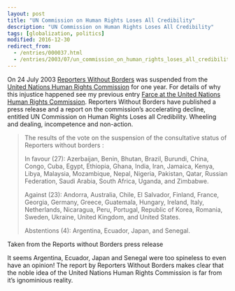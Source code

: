 ```yaml
---
layout: post
title: "UN Commission on Human Rights Loses All Credibility"
description: "UN Commission on Human Rights Loses All Credibility"
tags: [globalization, politics]
modified: 2016-12-30
redirect_from: 
  - /entries/000037.html
  - /entries/2003/07/un_commission_on_human_rights_loses_all_credibility.html
---
```

On 24 July 2003 [Reporters Without Borders](https://rsf.org/en) was suspended from the [United Nations Human Rights Commission](http://www.ohchr.org/EN/HRBodies/CHR/Pages/CommissionOnHumanRights.aspx) for one year. For details of why this injustice happened see my previous entry [Farce at the United Nations Human Rights Commission](/2003/06/farce-at-the-united-nations-human-rights-commission/). Reporters Without Borders have published a press release and a report on the commission’s accelerating decline, entitled UN Commission on Human Rights Loses all Credibility. Wheeling and dealing, incompetence and non-action.

> The results of the vote on the suspension of the consultative status of Reporters without borders :
> 
> In favour (27): Azerbaijan, Benin, Bhutan, Brazil, Burundi, China, Congo, Cuba, Egypt, Ethiopia, Ghana, India, Iran, Jamaica, Kenya, Libya, Malaysia, Mozambique, Nepal, Nigeria, Pakistan, Qatar, Russian Federation, Saudi Arabia, South Africa, Uganda, and Zimbabwe.
> 
> Against (23): Andorra, Australia, Chile, El Salvador, Finland, France, Georgia, Germany, Greece, Guatemala, Hungary, Ireland, Italy, Netherlands, Nicaragua, Peru, Portugal, Republic of Korea, Romania, Sweden, Ukraine, United Kingdom, and United States.
> 
> Abstentions (4): Argentina, Ecuador, Japan, and Senegal.

Taken from the Reports without Borders press release

It seems Argentina, Ecuador, Japan and Senegal were too spineless to even have an opinion! The report by Reporters Without Borders makes clear that the noble idea of the United Nations Human Rights Commission is far from it’s ignominious reality.

